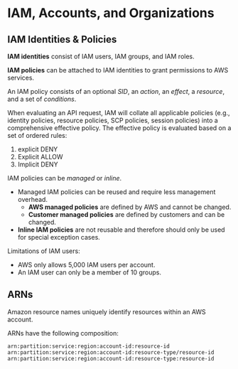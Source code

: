 # IAM, Accounts, and Organizations

## IAM Identities & Policies

**IAM identities** consist of IAM users, IAM groups, and IAM roles. 

**IAM policies** can be attached to IAM identities to grant permissions to AWS services.

An IAM policy consists of an optional *SID*, an *action*, an *effect*, a *resource*, and a set of *conditions*.

When evaluating an API request, IAM will collate all applicable policies (e.g., identity policies, resource policies, SCP policies, session policies) into a comprehensive effective policy. The effective policy is evaluated based on a set of ordered rules:
1. explicit DENY
2. Explicit ALLOW
3. Implicit DENY

IAM policies can be *managed* or *inline*. 
- Managed IAM policies can be reused and require less management overhead. 
    - **AWS managed policies** are defined by AWS and cannot be changed.
    - **Customer managed policies** are defined by customers and can be changed.
- **Inline IAM policies** are not reusable and therefore should only be used for special exception cases.

Limitations of IAM users:
- AWS only allows 5,000 IAM users per account.
- An IAM user can only be a member of 10 groups.

## ARNs

Amazon resource names uniquely identify resources within an AWS account.

ARNs have the following composition:

`arn:partition:service:region:account-id:resource-id`
`arn:partition:service:region:account-id:resource-type/resource-id`
`arn:partition:service:region:account-id:resource-type:resource-id`

